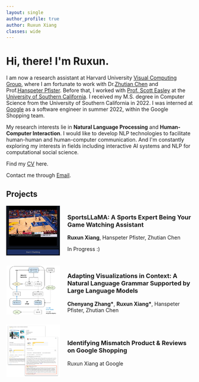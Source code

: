 ```yaml
---
layout: single
author_profile: true
author: Ruxun Xiang
classes: wide
---
```

<div>
<h1>Hi, there! I'm Ruxun.</h1>
</div>


I am now a research assistant at Harvard University [Visual Computing Group](https://vcg.seas.harvard.edu/), 
where I am fortunate to work with Dr.[Zhutian Chen](https://chenzhutian.org/) and 
Prof.[Hanspeter Pfister](https://seas.harvard.edu/person/hanspeter-pfister). 
Before that, I worked with [Prof. Scott Easley](https://viterbi.usc.edu/directory/faculty/Easley/Scott) 
at the [University of Southern California](https://www.usc.edu/).
I received my M.S. degree in Computer Science from the University of Southern California in 2022.
I was interned at [Google](https://about.google/) as a software engineer in summer 2022, 
within the Google Shopping team.

My research interests lie in **Natural Language Processing** and **Human-Computer Interaction**. 
I would like to develop NLP technologies to facilitate human-human and human-computer communication. 
And I'm constantly exploring my interests in fields including interactive AI systems 
and NLP for computational social science.

Find my [CV](https://drive.google.com/file/d/1wEVyiJDqZERCBIzN7_KDWKL29R-NgHuL/view?usp=drive_link) here.

Contact me through [Email](mailto:ruxunx@seas.harvard.edu).

## Projects
<div style="display: flex; align-items: center;">

<!-- Left side: Image -->
<div style="flex: 30%;">
   <img src="assets/images/sport.png" alt="Flowchart of Adapting Visualizations" style="max-width: 100%;" >
</div>

<!-- Right side: Text -->
<div style="flex: 70%; padding-left: 20px;">
   <h3>SportsLLaMA: A Sports Expert Being Your Game Watching Assistant</h3>
   <p><strong>Ruxun Xiang</strong>, Hanspeter Pfister, Zhutian Chen</p>
    <p>In Progress :)</p>
</div>

</div>

<br>

<div style="display: flex; align-items: center;">

<!-- Left side: Image -->
<div style="flex: 30%;">
   <img src="assets/images/adap.png" alt="Flowchart of Adapting Visualizations" style="max-width: 100%;">
</div>

<!-- Right side: Text -->
<div style="flex: 70%; padding-left: 20px;">
   <h3>Adapting Visualizations in Context: A Natural Language Grammar Supported by Large Language Models</h3>
   <p><strong>Chenyang Zhang*</strong>, <strong>Ruxun Xiang*</strong>, Hanspeter Pfister, Zhutian Chen</p>
</div>

</div>

<br>

<div style="display: flex; align-items: center;">

<!-- Left side: Image -->
<div style="flex: 30%;">
   <img src="assets/images/google.png" alt="Flowchart of Adapting Visualizations" style="max-width: 100%;">
</div>

<!-- Right side: Text -->
<div style="flex: 70%; padding-left: 20px;">
   <h3>Identifying Mismatch Product & Reviews on Google Shopping</h3>
   <p>Ruxun Xiang at Google</p>
</div>

</div>



